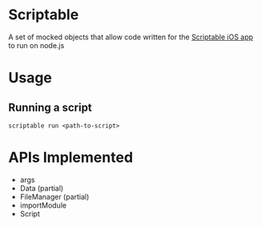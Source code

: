 # Scriptable

A set of mocked objects that allow code written for the [Scriptable iOS app](https://scriptable.app/) to run on node.js

# Usage

## Running a script
`scriptable run <path-to-script>`


# APIs Implemented
- args
- Data (partial)
- FileManager (partial)
- importModule
- Script